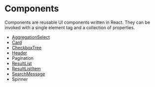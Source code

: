 # Components

Components are reusable UI components written in React. They can be invoked with a single element tag and a collection of properties.

* [AggregationSelect](/docs/components/AggregationSelect.md)
* [Card](/docs/components/card.md)
* [CheckboxTree](/docs/components/CheckboxTree.md)
* [Header](/docs/components/Header.md)
* Pagination
* [ResultList](/docs/components/ResultList.md)
* [ResultListItem](/docs/components/ResultListItem.md)
* [SearchMessage](/docs/components/SearchMessage.md)
* Spinner
